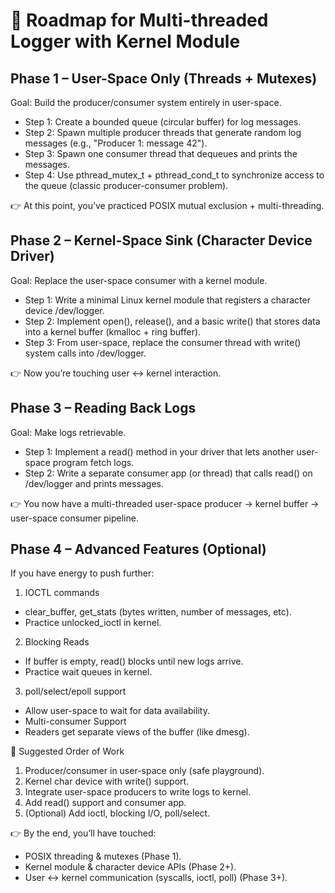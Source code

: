 # 🚀 Roadmap for Multi-threaded Logger with Kernel Module

## Phase 1 – User-Space Only (Threads + Mutexes)
Goal: Build the producer/consumer system entirely in user-space.
* Step 1: Create a bounded queue (circular buffer) for log messages.
* Step 2: Spawn multiple producer threads that generate random log messages (e.g., "Producer 1: message 42").
* Step 3: Spawn one consumer thread that dequeues and prints the messages.
* Step 4: Use pthread_mutex_t + pthread_cond_t to synchronize access to the queue (classic producer-consumer problem).

👉 At this point, you’ve practiced POSIX mutual exclusion + multi-threading.

## Phase 2 – Kernel-Space Sink (Character Device Driver)
Goal: Replace the user-space consumer with a kernel module.
* Step 1: Write a minimal Linux kernel module that registers a character device /dev/logger.
* Step 2: Implement open(), release(), and a basic write() that stores data into a kernel buffer (kmalloc + ring buffer).
* Step 3: From user-space, replace the consumer thread with write() system calls into /dev/logger.

👉 Now you’re touching user ↔ kernel interaction.

## Phase 3 – Reading Back Logs
Goal: Make logs retrievable.
* Step 1: Implement a read() method in your driver that lets another user-space program fetch logs.
* Step 2: Write a separate consumer app (or thread) that calls read() on /dev/logger and prints messages.

👉 You now have a multi-threaded user-space producer → kernel buffer → user-space consumer pipeline.

## Phase 4 – Advanced Features (Optional)
If you have energy to push further:
1. IOCTL commands
* clear_buffer, get_stats (bytes written, number of messages, etc).
* Practice unlocked_ioctl in kernel.
2. Blocking Reads
* If buffer is empty, read() blocks until new logs arrive.
* Practice wait queues in kernel.
3. poll/select/epoll support
* Allow user-space to wait for data availability.
* Multi-consumer Support
* Readers get separate views of the buffer (like dmesg).

📌 Suggested Order of Work
1. Producer/consumer in user-space only (safe playground).
2. Kernel char device with write() support.
3. Integrate user-space producers to write logs to kernel.
4. Add read() support and consumer app.
5. (Optional) Add ioctl, blocking I/O, poll/select.

👉 By the end, you’ll have touched:
* POSIX threading & mutexes (Phase 1).
* Kernel module & character device APIs (Phase 2+).
* User ↔ kernel communication (syscalls, ioctl, poll) (Phase 3+).
